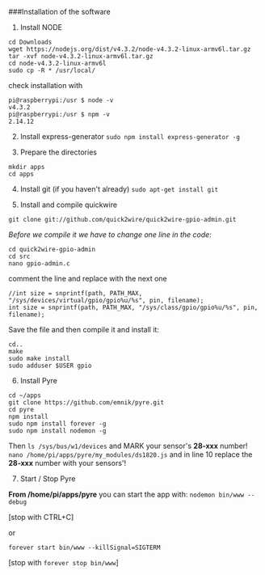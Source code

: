 ###Installation of the software

1. Install NODE

 ```
 cd Downloads
 wget https://nodejs.org/dist/v4.3.2/node-v4.3.2-linux-armv6l.tar.gz 
 tar -xvf node-v4.3.2-linux-armv6l.tar.gz 
 cd node-v4.3.2-linux-armv6l
 sudo cp -R * /usr/local/
 ```
 check installation with 
 ```
 pi@raspberrypi:/usr $ node -v
 v4.3.2
 pi@raspberrypi:/usr $ npm -v
 2.14.12
 ```
2. Install express-generator
`sudo npm install express-generator -g`

3. Prepare the directories
 ```
 mkdir apps
 cd apps
 ```
4. Install git (if you haven't already)
 `sudo apt-get install git`

5. Install and compile quickwire

 `git clone git://github.com/quick2wire/quick2wire-gpio-admin.git`

 *Before we compile it we have to change one line in the code:*
 ```
 cd quick2wire-gpio-admin
 cd src
 nano gpio-admin.c 
 ```
 comment the line and replace with the next one 
 ```
 //int size = snprintf(path, PATH_MAX, "/sys/devices/virtual/gpio/gpio%u/%s", pin, filename);
 int size = snprintf(path, PATH_MAX, "/sys/class/gpio/gpio%u/%s", pin, filename); 
 ```
Save the file and then compile it and install it:
 ```
 cd..
 make
 sudo make install 
 sudo adduser $USER gpio
 ```

6. Install Pyre
 ```
 cd ~/apps
 git clone https://github.com/emnik/pyre.git
 cd pyre
 npm install
 sudo npm install forever -g
 sudo npm install nodemon -g
 ```
 Then `ls /sys/bus/w1/devices` and MARK your sensor's **28-xxx** number!
 `nano /home/pi/apps/pyre/my_modules/ds1820.js` and in line 10 replace the **28-xxx** number with your sensors'!

7. Start / Stop Pyre

 **From /home/pi/apps/pyre** you can start the app with:
 `nodemon bin/www --debug`

 [stop with CTRL+C]

 or

 `forever start bin/www --killSignal=SIGTERM`

 [stop with `forever stop bin/www`]





